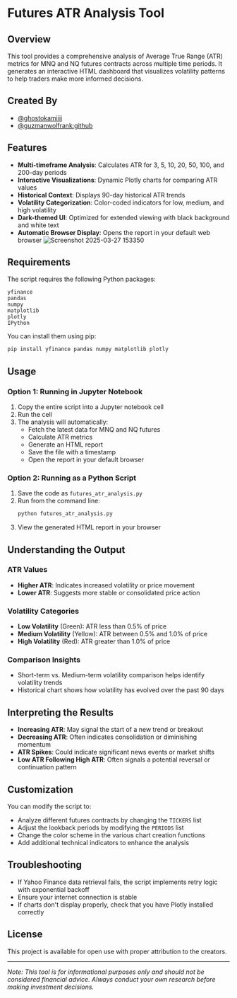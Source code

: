 # Futures ATR Analysis Tool

## Overview
This tool provides a comprehensive analysis of Average True Range (ATR) metrics for MNQ and NQ futures contracts across multiple time periods. It generates an interactive HTML dashboard that visualizes volatility patterns to help traders make more informed decisions.

## Created By
- [@ghostokamiiii](https://twitter.com/ghostokamiiii)
- [@guzmanwolfrank:github](https://github.com/guzmanwolfrank)

## Features
- **Multi-timeframe Analysis**: Calculates ATR for 3, 5, 10, 20, 50, 100, and 200-day periods
- **Interactive Visualizations**: Dynamic Plotly charts for comparing ATR values
- **Historical Context**: Displays 90-day historical ATR trends
- **Volatility Categorization**: Color-coded indicators for low, medium, and high volatility
- **Dark-themed UI**: Optimized for extended viewing with black background and white text
- **Automatic Browser Display**: Opens the report in your default web browser
![Screenshot 2025-03-27 153350](https://github.com/user-attachments/assets/f0c4a2d6-c88c-4cb7-871d-afaa680174d5)

## Requirements
The script requires the following Python packages:
```
yfinance
pandas
numpy
matplotlib
plotly
IPython
```

You can install them using pip:
```bash
pip install yfinance pandas numpy matplotlib plotly
```

## Usage

### Option 1: Running in Jupyter Notebook
1. Copy the entire script into a Jupyter notebook cell
2. Run the cell
3. The analysis will automatically:
   - Fetch the latest data for MNQ and NQ futures
   - Calculate ATR metrics
   - Generate an HTML report
   - Save the file with a timestamp
   - Open the report in your default browser

### Option 2: Running as a Python Script
1. Save the code as `futures_atr_analysis.py`
2. Run from the command line:
   ```bash
   python futures_atr_analysis.py
   ```
3. View the generated HTML report in your browser

## Understanding the Output

### ATR Values
- **Higher ATR**: Indicates increased volatility or price movement
- **Lower ATR**: Suggests more stable or consolidated price action

### Volatility Categories
- **Low Volatility** (Green): ATR less than 0.5% of price
- **Medium Volatility** (Yellow): ATR between 0.5% and 1.0% of price
- **High Volatility** (Red): ATR greater than 1.0% of price

### Comparison Insights
- Short-term vs. Medium-term volatility comparison helps identify volatility trends
- Historical chart shows how volatility has evolved over the past 90 days

## Interpreting the Results
- **Increasing ATR**: May signal the start of a new trend or breakout
- **Decreasing ATR**: Often indicates consolidation or diminishing momentum
- **ATR Spikes**: Could indicate significant news events or market shifts
- **Low ATR Following High ATR**: Often signals a potential reversal or continuation pattern

## Customization
You can modify the script to:
- Analyze different futures contracts by changing the `TICKERS` list
- Adjust the lookback periods by modifying the `PERIODS` list
- Change the color scheme in the various chart creation functions
- Add additional technical indicators to enhance the analysis

## Troubleshooting
- If Yahoo Finance data retrieval fails, the script implements retry logic with exponential backoff
- Ensure your internet connection is stable
- If charts don't display properly, check that you have Plotly installed correctly

## License
This project is available for open use with proper attribution to the creators.

---

*Note: This tool is for informational purposes only and should not be considered financial advice. Always conduct your own research before making investment decisions.*
